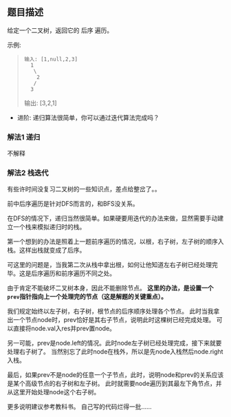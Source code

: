 ## 题目描述
给定一个二叉树，返回它的 后序 遍历。

示例:
>```
>输入: [1,null,2,3]  
>   1
>    \
>     2
>    /
>   3 
>```
>输出: [3,2,1]

- 进阶: 递归算法很简单，你可以通过迭代算法完成吗？

### 解法1 递归
不解释

### 解法2 栈迭代
有些许时间没复习二叉树的一些知识点，差点给整岔了。。

前中后序遍历是针对DFS而言的，和BFS没关系。

在DFS的情况下，递归当然很简单。如果硬要用迭代的办法来做，显然需要手动建立一个栈来模拟递归时的栈。

第一个想到的办法是照着上一题前序遍历的情况，以根，右子树，左子树的顺序入栈。这样出栈就变成了后序。

可这里的问题是，当我第二次从栈中拿出根，如何让他知道左右子树已经处理完毕。这是后序遍历和前序遍历不同之处。

由于肯定不能破坏二叉树本身，因此不能删除节点。
**这里的办法，是设置一个`prev`指针指向上一个处理完的节点（这是解题的关键重点）。**

我们规定始终以左子树，右子树，根节点的后序顺序处理各个节点。
此时当我拿出一个节点node时，prev恰好是其右子节点，说明此时这棵树已经完成处理。
可以直接将node.val入res并prev置node。

另一可能，prev是node.left的情况。此时node左子树已经处理完成，接下来就要处理右子树了。
当然别忘了此时node在栈外，所以是先node入栈然后node.right入栈。

最后，如果prev不是node的任意一个子节点，此时，说明node和prev的关系应该是某个高级节点的右子树和左子树。
此时就需要node遍历到其最左下角节点，并从这里开始处理node这个右子树。

更多说明建议参考教科书。
自己写的代码烂得一批……